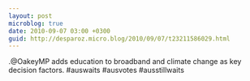 ```yaml
---
layout: post
microblog: true
date: 2010-09-07 03:00 +0300
guid: http://desparoz.micro.blog/2010/09/07/t23211586029.html
---
```

.@OakeyMP adds education to broadband and climate change as key decision factors. #auswaits #ausvotes #ausstillwaits
